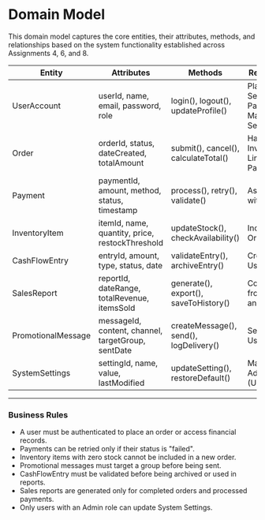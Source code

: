 # Domain Model 

This domain model captures the core entities, their attributes, methods, and relationships based on the system functionality established across Assignments 4, 6, and 8.

| **Entity**        | **Attributes**                                     | **Methods**                                | **Relationships**                                      |
|-------------------|----------------------------------------------------|---------------------------------------------|---------------------------------------------------------|
| UserAccount       | userId, name, email, password, role                | login(), logout(), updateProfile()         | Places Order, Sends Payment, Manages Settings          |
| Order             | orderId, status, dateCreated, totalAmount          | submit(), cancel(), calculateTotal()       | Has InventoryItem, Linked to Payment                   |
| Payment           | paymentId, amount, method, status, timestamp       | process(), retry(), validate()             | Associated with Order                                  |
| InventoryItem     | itemId, name, quantity, price, restockThreshold    | updateStock(), checkAvailability()         | Included in Order                                      |
| CashFlowEntry     | entryId, amount, type, status, date                | validateEntry(), archiveEntry()            | Created by UserAccount                                 |
| SalesReport       | reportId, dateRange, totalRevenue, itemsSold       | generate(), export(), saveToHistory()      | Compiled from Orders and Payments                      |
| PromotionalMessage| messageId, content, channel, targetGroup, sentDate| createMessage(), send(), logDelivery()     | Sent by UserAccount                                    |
| SystemSettings    | settingId, name, value, lastModified               | updateSetting(), restoreDefault()          | Managed by Admin (UserAccount)                         |

---

### Business Rules

- A user must be authenticated to place an order or access financial records.
- Payments can be retried only if their status is "failed".
- Inventory items with zero stock cannot be included in a new order.
- Promotional messages must target a group before being sent.
- CashFlowEntry must be validated before being archived or used in reports.
- Sales reports are generated only for completed orders and processed payments.
- Only users with an Admin role can update System Settings.

